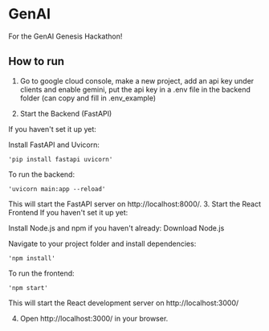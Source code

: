 # GenAI
For the GenAI Genesis Hackathon!


## How to run

1. Go to google cloud console, make a new project, add an api key under clients and enable gemini, put the api key in a .env file in the backend folder (can copy and fill in .env_example)

2. Start the Backend (FastAPI)

If you haven't set it up yet:

Install FastAPI and Uvicorn:

    'pip install fastapi uvicorn'

To run the backend:

    'uvicorn main:app --reload'

This will start the FastAPI server on http://localhost:8000/.
3. Start the React Frontend
If you haven't set it up yet:

Install Node.js and npm if you haven't already: Download Node.js

Navigate to your project folder and install dependencies:

    'npm install'

To run the frontend:

    'npm start'

This will start the React development server on http://localhost:3000/

4. Open http://localhost:3000/ in your browser.